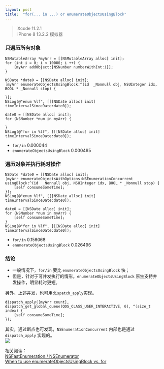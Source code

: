 ```yaml
---
layout: post
title:  "for(... in ...) or enumerateObjectsUsingBlock"
---
```


> Xcode 11.2.1   
> iPhone 8 13.2.2 模拟器

### 只遍历所有对象

```objc
NSMutableArray *myArr = [[NSMutableArray alloc] init];
for (int i = 0; i < 10000; i ++) {
    [myArr addObject:[NSNumber numberWithInt:i]];
}

NSDate *date0 = [[NSDate alloc] init];
[myArr enumerateObjectsUsingBlock:^(id  _Nonnull obj, NSUInteger idx, BOOL * _Nonnull stop) {
    
}];
NSLog(@"enum %lf", [[[NSDate alloc] init] timeIntervalSinceDate:date0]);

date0 = [[NSDate alloc] init];
for (NSNumber *num in myArr) {
    
}
NSLog(@"for in %lf", [[[NSDate alloc] init] timeIntervalSinceDate:date0]);

```

- `for/in` 0.000044
- `enumerateObjectsUsingBlock` 0.000495

### 遍历对象并执行耗时操作

```objc
NSDate *date0 = [[NSDate alloc] init];
[myArr enumerateObjectsWithOptions:NSEnumerationConcurrent usingBlock:^(id  _Nonnull obj, NSUInteger idx, BOOL * _Nonnull stop) {
    [self consumeSomeTime];
}];
NSLog(@"enum %lf", [[[NSDate alloc] init] timeIntervalSinceDate:date0]);

date0 = [[NSDate alloc] init];
for (NSNumber *num in myArr) {
    [self consumeSomeTime];
}
NSLog(@"for in %lf", [[[NSDate alloc] init] timeIntervalSinceDate:date0]);
```

- `for/in` 0.156068
- `enumerateObjectsUsingBlock` 0.026496

### 结论

- 一般情况下，`for/in` 要比 `enumerateObjectsUsingBlock` 快；
- 但是，针对于可并发执行的情形，`enumerateObjectsUsingBlock` 原生支持并发操作，明显耗时更短。

另外，上述并发，也可用`dispatch_apply`实现。

```objc
dispatch_apply([myArr count], dispatch_get_global_queue(QOS_CLASS_USER_INTERACTIVE, 0), ^(size_t index) {
    [self consumeSomeTime];
});
```

其实，通过断点也可发现，`NSEnumerationConcurrent` 内部也是通过 `dispatch_apply` 实现的。   
![]({{site.url}}/assets/20191216.png)

相关阅读：  
[NSFast​Enumeration / NSEnumerator](https://nshipster.com/enumerators/)    
[When to use enumerateObjectsUsingBlock vs. for](https://stackoverflow.com/questions/4486622/when-to-use-enumerateobjectsusingblock-vs-for) 
